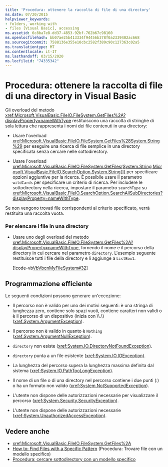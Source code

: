 ```yaml
---
title: 'Procedura: ottenere la raccolta di file di una directory'
ms.date: 07/20/2015
helpviewer_keywords:
- folders, working with
- files [Visual Basic], accessing
ms.assetid: 6c8ba7e8-dd37-4853-92bf-762b67c98160
ms.openlocfilehash: bb07ae25b413334f94456b378f0a2339402ac668
ms.sourcegitcommit: 7588136e355e10cbc2582f389c90c127363c02a5
ms.translationtype: MT
ms.contentlocale: it-IT
ms.lasthandoff: 03/15/2020
ms.locfileid: "74335342"
---
```

# <a name="how-to-get-the-collection-of-files-in-a-directory-in-visual-basic"></a>Procedura: ottenere la raccolta di file di una directory in Visual Basic

Gli overload del metodo <xref:Microsoft.VisualBasic.FileIO.FileSystem.GetFiles%2A?displayProperty=nameWithType> restituiscono una raccolta di stringhe di sola lettura che rappresenta i nomi dei file contenuti in una directory:  
  
- Usare l'overload <xref:Microsoft.VisualBasic.FileIO.FileSystem.GetFiles%28System.String%29> per eseguire una ricerca di file semplice in una directory specificata senza cercare nelle sottodirectory.  
  
- Usare l'overload <xref:Microsoft.VisualBasic.FileIO.FileSystem.GetFiles(System.String,Microsoft.VisualBasic.FileIO.SearchOption,System.String[])> per specificare opzioni aggiuntive per la ricerca. È possibile usare il parametro `wildCards` per specificare un criterio di ricerca. Per includere le sottodirectory nella ricerca, impostare il parametro `searchType` su <xref:Microsoft.VisualBasic.FileIO.SearchOption.SearchAllSubDirectories?displayProperty=nameWithType>.  
  
 Se non vengono trovati file corrispondenti al criterio specificato, verrà restituita una raccolta vuota.  
  
### <a name="to-list-files-in-a-directory"></a>Per elencare i file in una directory  
  
- Usare uno degli overload del metodo <xref:Microsoft.VisualBasic.FileIO.FileSystem.GetFiles%2A?displayProperty=nameWithType>, fornendo il nome e il percorso della directory in cui cercare nel parametro `directory`. L'esempio seguente restituisce tutti i file della directory e li aggiunge a `ListBox1`.  
  
     [!code-vb[VbVbcnMyFileSystem#32](~/samples/snippets/visualbasic/VS_Snippets_VBCSharp/VbVbcnMyFileSystem/VB/Class1.vb#32)]  
  
## <a name="robust-programming"></a>Programmazione efficiente  

 Le seguenti condizioni possono generare un'eccezione:  
  
- Il percorso non è valido per uno dei motivi seguenti: è una stringa di lunghezza zero, contiene solo spazi vuoti, contiene caratteri non validi o è il percorso di un dispositivo (inizia con \\\\.\\) (<xref:System.ArgumentException>).  
  
- Il percorso non è valido in quanto è `Nothing` (<xref:System.ArgumentNullException>).  
  
- `directory` non esiste (<xref:System.IO.DirectoryNotFoundException>).  
  
- `directory` punta a un file esistente (<xref:System.IO.IOException>).  
  
- La lunghezza del percorso supera la lunghezza massima definita dal sistema (<xref:System.IO.PathTooLongException>).  
  
- Il nome di un file o di una directory nel percorso contiene i due punti (:) o ha un formato non valido (<xref:System.NotSupportedException>).  
  
- L'utente non dispone delle autorizzazioni necessarie per visualizzare il percorso (<xref:System.Security.SecurityException>).  
  
- L'utente non dispone delle autorizzazioni necessarie (<xref:System.UnauthorizedAccessException>).  
  
## <a name="see-also"></a>Vedere anche

- <xref:Microsoft.VisualBasic.FileIO.FileSystem.GetFiles%2A>
- [How to: Find Files with a Specific Pattern](../../../../visual-basic/developing-apps/programming/drives-directories-files/how-to-find-files-with-a-specific-pattern.md) (Procedura: Trovare file con un modello specifico)
- [Procedura: cercare sottodirectory con un modello specifico](../../../../visual-basic/developing-apps/programming/drives-directories-files/how-to-find-subdirectories-with-a-specific-pattern.md)
